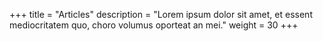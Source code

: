 +++
title = "Articles"
description = "Lorem ipsum dolor sit amet, et essent mediocritatem quo, choro volumus oporteat an mei."
weight = 30
+++